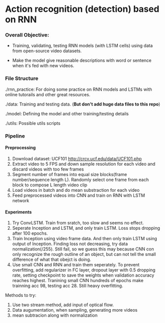 # Action recognition (detection) based on RNN

### Overall Objective:

- Training, validating, testing RNN models (with LSTM cells) using data from open-source video datasets.

- Make the model give reasonable descriptions with word or sentence when it's
  fed with new videos.


### File Structure

./rnn\_practice: 
    For doing some practice on RNN models and LSTMs with online tutorails and
    other great resources.

./data:
    Training and testing data. (**But don't add huge data files to this repo**)

./model:
    Defining the model and other training/testing details

./utils:
    Possible utils scripts

### Pipeline
#### Preprocessing
1. Download dataset: UCF101 http://crcv.ucf.edu/data/UCF101.php  
2. Extract video to 5 FPS and down sample resolution for each video 
and discard videos with too few frames
3. Segment number of frames into equal size blocks(frame number/sequence 
length L). Randomly select one frame from each block to compose L length 
video clip
4. Load videos in batch and do mean substraction for each video
5. Feed preprocessed videos into CNN and train on RNN with LSTM network

#### Experiments
1. Try ConvLSTM. Train from sratch, too slow and seems no effect.
2. Seperate Inception and LSTM, and only train LSTM. Loss stops dropping after 100 epochs.
3. Train Inception using video frame data. And then only train LSTM using output of Inception.
Finding loss not decreasing, try data normalization(/255). Still fail, so we guess
this may because CNN con only recognize the rough outline of an object, but can not
tell the small difference of what that obejct is doing.
4. Use small CNN and RNN and train them seperately. To prevent overfitting, add 
regularizer in FC layer, dropout layer with 0.5 dropping rate, setting checkpoint
to save the weights when validation accuracy reaches highest. Tranining small CNN hundreds of
epochs make trainning acc 98, testing acc 28. Still heavy overfitting.

Methods to try: 
1. Use two stream method, add input of optical flow.
2. Data augumentation, when sampling, generating more videos
3. mean subtracion along with normalization